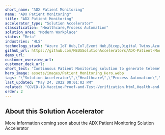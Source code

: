 ```yaml
---
short_name: "ADX Patient Monitoring"
name: "ADX Patient Monitoring"
title: "ADX Patient Monitoring"
accelerator_type: "Solution Accelerator"
classification: "Healthcare,Process Automation"
solution_area: "Modern Workplace"
status: "Beta"
industries: "HLS"
technology_stack: "Azure IoT Hub,IoT,Event Hub,Bicep,Digital Twins,Azure Data Explorer"
github_url: https://github.com/MSUSSolutionAccelerators/ADX-Patient-Monitoring-Solution-Accelerator
demo_url: 
customer_overview_url: 
customer_deck_url: 
short_text: "Continuous Patient Monitoring solution to generate telemetry readings for two IoT Consumer devices."
hero_image: assets/images/Patient_Monitoring_Hero.webp
tags: "\"Solution Accelerator\",\"Healthcare\",\"Process Automation\",\"HLS\",\"Azure IoT Hub\",\"IoT\",\"Event Hub\",\"Bicep\",\"Digital Twins\",\"Azure Data Explorer\",\"Modern Workplace\",\"Beta\""
last_updated: "May 24, 2022 08:01:02 PM"
related: "COVID-19-Vaccine-Proof-and-Test-Verification.html,Health-and-Human-Services-Datahub.html,Healthcare-Blockchain.html,Overdose-Prevention.html,Patient-Risk-Analyzer.html"
order: 2
---
```

## About this Solution Accelerator

More information coming soon about the ADX Patient Monitoring Solution Accelerator